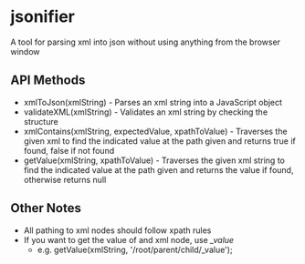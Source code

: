 # jsonifier
A tool for parsing xml into json without using anything from the browser window

## API Methods
* xmlToJson(xmlString) - Parses an xml string into a JavaScript object
* validateXML(xmlString) - Validates an xml string by checking the structure
* xmlContains(xmlString, expectedValue, xpathToValue) - Traverses the given xml to find the indicated value at the path given and returns true if found, false if not found
* getValue(xmlString, xpathToValue) - Traverses the given xml string to find the indicated value at the path given and returns the value if found, otherwise returns null

## Other Notes
* All pathing to xml nodes should follow xpath rules
* If you want to get the value of and xml node, use _\_value_
  * e.g. getValue(xmlString, '/root/parent/child/_value');
